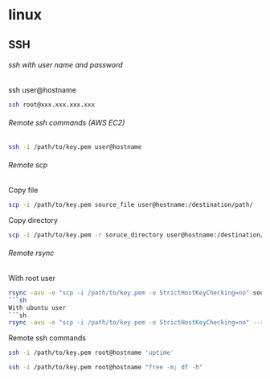 # linux

## SSH

###### ssh with user name and password

ssh user@hostname
```sh
ssh root@xxx.xxx.xxx.xxx
```
###### Remote ssh commands (AWS EC2)
```sh
ssh -i /path/to/key.pem user@hostname
```
###### Remote scp

Copy file
```sh
scp -i /path/to/key.pem source_file user@hostname:/destination/path/
```
Copy directory
```sh
scp -i /path/to/key.pem -r soruce_directory user@hostname:/destination/directory/
```
###### Remote rsync

With root user
```sh
rsync -avu -e "scp -i /path/to/key.pem -o StrictHostKeyChecking=no" source_file root@hostname:/destination/path/
```sh
With ubuntu user
```sh
rsync -avu -e "scp -i /path/to/key.pem -o StrictHostKeyChecking=no" --rsync-path="sudo rsync" source_file ubuntu@hostname:/destination/path/
```
Remote ssh commands
```sh
ssh -i /path/to/key.pem root@hostname 'uptime'

ssh -i /path/to/key.pem root@hostname "free -m; df -h"
```
```
